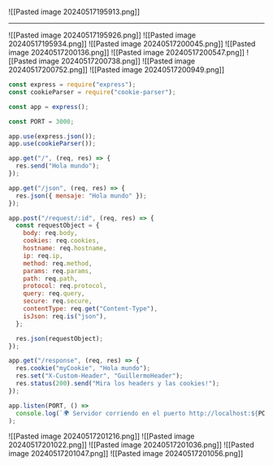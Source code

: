 ![[Pasted image 20240517195913.png]]


---
![[Pasted image 20240517195926.png]]
![[Pasted image 20240517195934.png]]
![[Pasted image 20240517200045.png]]
![[Pasted image 20240517200136.png]]
![[Pasted image 20240517200547.png]]
![[Pasted image 20240517200738.png]]
![[Pasted image 20240517200752.png]]
![[Pasted image 20240517200949.png]]
```js
const express = require("express");
const cookieParser = require("cookie-parser");

const app = express();

const PORT = 3000;

app.use(express.json());
app.use(cookieParser());

app.get("/", (req, res) => {
  res.send("Hola mundo");
});

app.get("/json", (req, res) => {
  res.json({ mensaje: "Hola mundo" });
});

app.post("/request/:id", (req, res) => {
  const requestObject = {
    body: req.body,
    cookies: req.cookies,
    hostname: req.hostname,
    ip: req.ip,
    method: req.method,
    params: req.params,
    path: req.path,
    protocol: req.protocol,
    query: req.query,
    secure: req.secure,
    contentType: req.get("Content-Type"),
    isJson: req.is("json"),
  };

  res.json(requestObject);
});

app.get("/response", (req, res) => {
  res.cookie("myCookie", "Hola mundo");
  res.set("X-Custom-Header", "GuillermoHeader");
  res.status(200).send("Mira los headers y las cookies!");
});

app.listen(PORT, () =>
  console.log(`🌍 Servidor corriendo en el puerto http://localhost:${PORT}`)
);
```



![[Pasted image 20240517201216.png]]
![[Pasted image 20240517201022.png]]
![[Pasted image 20240517201036.png]]
![[Pasted image 20240517201047.png]]
![[Pasted image 20240517201056.png]]
